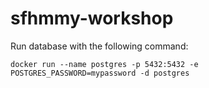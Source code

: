 # sfhmmy-workshop

Run database with the following command:
```
docker run --name postgres -p 5432:5432 -e POSTGRES_PASSWORD=mypassword -d postgres
```